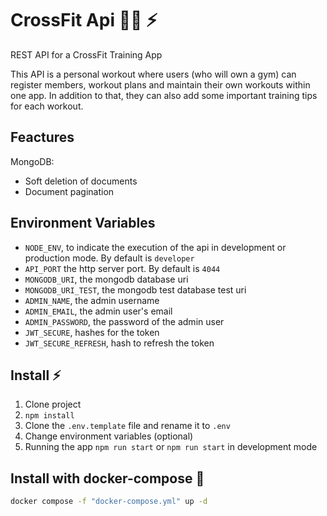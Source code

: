 # CrossFit Api 🤸‍♂️ ⚡

REST API for a CrossFit Training App

This API is a personal workout where users (who will own a gym) can register members, workout plans and maintain their own workouts within one app. In addition to that, they can also add some important training tips for each workout.

## Feactures

MongoDB:
- Soft deletion of documents
- Document pagination

## Environment Variables

- `NODE_ENV`, to indicate the execution of the api in development or production mode. By default is `developer`
- `API_PORT` the http server port. By default is `4044`
- `MONGODB_URI`, the mongodb database uri
- `MONGODB_URI_TEST`, the mongodb test database test uri
- `ADMIN_NAME`, the admin username
- `ADMIN_EMAIL`, the admin user's email
- `ADMIN_PASSWORD`, the password of the admin user
- `JWT_SECURE`, hashes for the token
- `JWT_SECURE_REFRESH`, hash to refresh the token

## Install ⚡

1. Clone project
2. `npm install`
3. Clone the `.env.template` file and rename it to `.env`
4. Change environment variables (optional)
5. Running the app `npm run start` or `npm run start` in development mode


## Install with docker-compose 🐳

```bash
docker compose -f "docker-compose.yml" up -d
```
